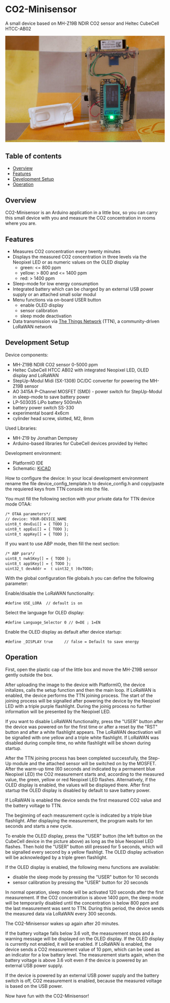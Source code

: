 # CO2-Minisensor
A small device based on MH-Z19B NDIR CO2 sensor and Heltec CubeCell HTCC-AB02

![alt text](https://github.com/CargoBikoMeter/CO2-Minisensor/blob/master/images/CO2-Minisensor_Working-Mode.jpg)

## Table of contents
* [Overview](#overview)
* [Features](#features)
* [Development Setup](#development-setup)
* [Operation](#operation)

## Overview
CO2-Minisensor is an Arduino application in a little box, so you can carry this small device with you and measure the CO2 concentration in rooms where you are. 

## Features
 * Measures CO2 concentration every twenty minutes
 * Displays the measured CO2 concentration in three levels via the Neopixel LED or as numeric values on the OLED display
   * green:  <= 800 ppm
   * yellow: > 800 and <= 1400 ppm
   * red:    > 1400 ppm
 * Sleep-mode for low energy consumption
 * Integrated battery which can be charged by an external USB power supply or an attached small solar modul
 * Menu functions via on-board USER button
   * enable OLED display
   * sensor calibration
   * sleep mode deactivation
 * Data transmission via [The Things Network](https://thethingsnetwork.org) (TTN), a community-driven LoRaWAN network

## Development Setup
Device components:
 * MH-Z19B NDIR CO2 sensor 0-5000 ppm
 * Heltec CubeCell HTCC AB02 with integrated Neopixel LED, OLED display and LoRaWAN
 * StepUp-Modul Midi (SX-1308) DC/DC converter for powering the MH-Z19B sensor
 * AO 3415A P-Channel MOSFET (SMD) - power switch for StepUp-Modul in sleep-mode to save battery power
 * LP-503035 LiPo battery 500mAh
 * battery power switch SS-330
 * experimental board 4x6cm
 * cylinder head screw, slotted, M2, 8mm

Used Libraries:
 * MH-Z19 by Jonathan Dempsey
 * Arduino-based libraries for CubeCell devices provided by Heltec

Development environment:
 * PlatformIO IDE
 * Schematic: [KiCAD](https://github.com/CargoBikoMeter/CO2-Minisensor/blob/master/images/CO2-Minisensor--Schaltplan.svg)

How to configure the device:
In your local development environment rename the file device_config_template.h to device_config.h and copy/paste the requiered keys from TTN console into the file.

You must fill the following section with your private data for TTN device mode OTAA:
```
/* OTAA parameters*/
// device: YOUR-DEVICE_NAME
uint8_t devEui[] = { TODO };
uint8_t appEui[] = { TODO };
uint8_t appKey[] = { TODO };
```
If you want to use ABP mode, then fill the next section:
```
/* ABP para*/
uint8_t nwkSKey[] = { TODO };
uint8_t appSKey[] = { TODO };
uint32_t devAddr =  ( uint32_t )0xTODO;
```

With the global configuration file globals.h you can define the following parameter:

Enable/disable the LoRaWAN functionality:
```
#define USE_LORA  // default is on
```
Select the language for OLED display:
```
#define Language_Selector 0 // 0=DE ; 1=EN
```
Enable the OLED display as default after device startup:
```
#define _DISPLAY true     // false = Default to save energy
```

## Operation
First, open the plastic cap of the little box and move the MH-Z19B sensor gently outside the box. 

After uploading the image to the device with PlatformIO, the device initalizes, calls the setup function and then the main loop. If LoRaWAN is enabled, the device performs the TTN joining process. The start of the joining process will be signalled after powering the device by the Neopixel LED with a triple purple flashlight. During the joinig process no further information will be presented by the Neopixel LED.  

If you want to disable LoRaWAN functionality, press the "USER" button after the device was powered on for the first time or after a reset by the "RST" button and after a white flashlight appears. The LoRaWAN deactivation will be signalled with one yellow and a triple white flashlight. If LoRaWAN was disabled during compile time, no white flashlight will be shown during startup. 

After the TTN joining process has been completed successfully, the Step-Up module and the attached sensor will be switched on by the MOSFET. After the warm-up time (60 seconds and indicated by a permanent blue Neopixel LED) the CO2 measurement starts and, according to the measured value, the green, yellow or red Neopixel LED flashes. Alternatively, if the OLED display is enabled, the values will be displayed there. After first startup the OLED display is disabled by default to save battery power.

If LoRaWAN is enabled the device sends the first measured CO2 value and the battery voltage to TTN.

The beginning of each measurement cycle is indicated by a triple blue flashlight. After displaying the measurement, the program waits for ten seconds and starts a new cycle. 

To enable the OLED display, press the "USER" button (the left button on the CubeCell device in the picture above) as long as the blue Neopixel LED flashes. Then hold the "USER" button still pressed for 5 seconds, which will be signalled every second by a yellow flashligt. The OLED display activation will be acknowledged by a triple green flashlight.

If the OLED display is enabled, the following menu functions are available:
 * disable the sleep mode by pressing the "USER" button for 10 seconds
 * sensor calibration by pressing the "USER" button for 20 seconds

In normal operation, sleep mode will be activated 120 seconds after the first measurement. If the CO2 concentration is above 1400 ppm, the sleep mode will be temporarily disabled until the concentration is below 800 ppm and the last measurement was sent to TTN. During this period, the device sends the measured data via LoRaWAN every 300 seconds. 

The CO2-Minisensor wakes up again after 20 minutes.

If the battery voltage falls below 3.6 volt, the measurement stops and a warning message will be displayed on the OLED display. If the OLED display is currently not enabled, it will be enabled. If LoRaWAN is enabled, the device sends a CO2 measurement value of 10 ppm, which can be used as an indicator for a low battery level. The measurement starts again, when the battery voltage is above 3.6 volt even if the device is powered by an external USB power supply. 

If the device is powered by an external USB power supply and the battery switch is off, CO2 measurement is enabled, because the measured voltage is based on the USB power.  


Now have fun with the CO2-Minisensor!

